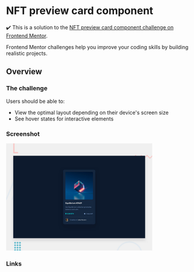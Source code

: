 # NFT preview card component

:heavy_check_mark: This is a solution to the [NFT preview card component challenge on Frontend Mentor](https://www.frontendmentor.io/challenges/nft-preview-card-component-SbdUL_w0U).

Frontend Mentor challenges help you improve your coding skills by building realistic projects.

## Overview

### The challenge

Users should be able to:

- View the optimal layout depending on their device's screen size
- See hover states for interactive elements

### Screenshot

<img src="./design/desktop-preview.jpg" alt="screenshot" width="400"/>
  
### Links

<!-- - Live Site URL: [https://dewslyse.github.io/FEM_Solutions/nft-preview-card-component/](https://dewslyse.github.io/FEM_Solutions/nft-preview-card-component/)
- Solution URL: [https://github.com/dewslyse/FEM_Solutions/tree/main/nft-preview-card-component](https://github.com/dewslyse/FEM_Solutions/tree/main/nft-preview-card-component)
- View [solution on Frontend mentor]() :fire: -->

